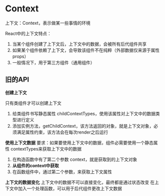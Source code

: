 # Context
上下文：Context，表示做某一些事情的环境

React中的上下文特点：
1. 当某个组件创建了上下文后，上下文中的数据，会被所有后代组件共享
2. 如果某个组件依赖了上下文，会导致该组件不在纯粹（外部数据仅来源于属性props）
3. 一般情况下，用于第三方组件（通用组件）

## 旧的API
**创建上下文**

只有类组件才可以创建上下文

1. 给类组件书写静态属性 childContextTypes，使用该属性对上下文中的数据类型进行定义
2. 添加实例方法，getChildContext，该方法返回的对象，就是上下文对象，必须满足属性约束，该方法会在每次render之后运行

**使用上下文数据**
要求：如果要使用上下文中的数据，组件必需要使用一个静态属性 contextTypes来获取上下文中的数据
1. 在构造函数中有了第二个参数 context，就是获取到的上下文对象
2. **从组件的context中获取**
3. 在函数组件中，通过第二个参数，来获取上下文属性

**上下文的数据变化**
上下文中的数据不可以直接变化，最终都是通过状态改变
在上下文中加入一个处理函数，可以用于后代组件更改上下文数据